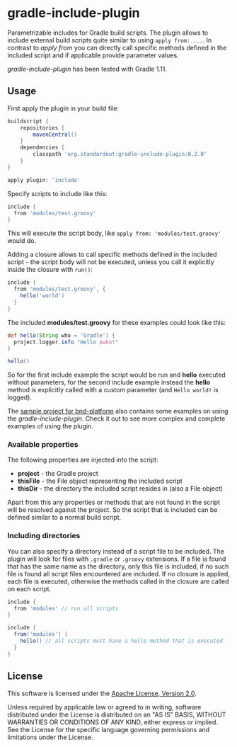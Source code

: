 gradle-include-plugin
=====================

Parametrizable includes for Gradle build scripts. The plugin allows to include external build scripts quite similar to using `apply from: ...`. In contrast to *apply from* you can directly call specific methods defined in the included script and if applicable provide parameter values.

*gradle-include-plugin* has been tested with Gradle 1.11.

Usage
-----

First apply the plugin in your build file:

```groovy
buildscript {
	repositories {
		mavenCentral()
	}
	dependencies {
		classpath 'org.standardout:gradle-include-plugin:0.2.0'
	}
}

apply plugin: 'include'
```

Specify scripts to include like this:

```groovy
include {
  from 'modules/test.groovy'
}
```

This will execute the script body, like `apply from: 'modules/test.groovy'` would do.

Adding a closure allows to call specific methods defined in the included script - the script body will not be executed, unless you call it explicitly inside the closure with `run()`:

```groovy
include {
  from 'modules/test.groovy', {
    hello('world')
  }
}
```

The included **modules/test.groovy** for these examples could look like this:

```groovy
def hello(String who = 'Gradle') {
  project.logger.info "Hello $who!"
}

hello()
```

So for the first include example the script would be run and **hello** executed without parameters, for the second include example instead the **hello** method is explicitly called with a custom parameter (and `Hello world!` is logged).

The [sample project for bnd-platform](https://github.com/stempler/bnd-platform-sample) also contains some examples on using the *gradle-include-plugin*. Check it out to see more complex and complete examples of using the plugin.

### Available properties

The following properties are injected into the script:

* **project** - the Gradle project
* **thisFile** - the File object representing the included script
* **thisDir** - the directory the included script resides in (also a File object)
 
Apart from this any properties or methods that are not found in the script will be resolved against the project. So the script that is included can be defined similar to a normal build script.

### Including directories

You can also specify a directory instead of a script file to be included. The plugin will look for files with `.gradle` or `.groovy` extensions. If a file is found that has the same name as the directory, only this file is included, if no such file is found all script files encountered are included. If no closure is applied, each file is executed, otherwise the methods called in the closure are called on each script.

```groovy
include {
  from 'modules' // run all scripts
}
```

```groovy
include {
  from('modules') {
    hello() // all scripts must have a hello method that is executed
  }
}
```

License
-------

This software is licensed under the
[Apache License, Version 2.0](http://www.apache.org/licenses/LICENSE-2.0).

Unless required by applicable law or agreed to in writing, software
distributed under the License is distributed on an "AS IS" BASIS,
WITHOUT WARRANTIES OR CONDITIONS OF ANY KIND, either express or implied.
See the License for the specific language governing permissions and
limitations under the License.
